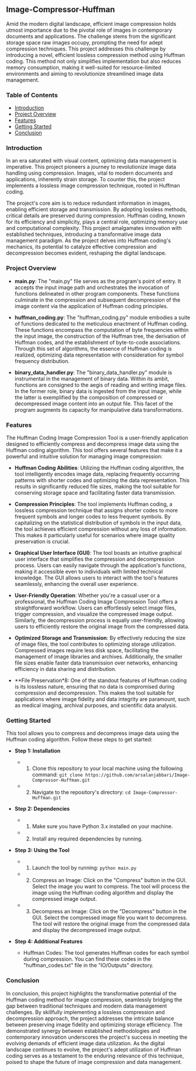 ## Image-Compressor-Huffman
Amid the modern digital landscape, efficient image compression holds utmost importance due to the pivotal role of images in contemporary documents and applications. The challenge stems from the significant storage space raw images occupy, prompting the need for adept compression techniques. This project addresses this challenge by introducing a novel, efficient lossless compression method using Huffman coding. This method not only simplifies implementation but also reduces memory consumption, making it well-suited for resource-limited environments and aiming to revolutionize streamlined image data management.

### Table of Contents
- [Introduction](#introduction)
- [Project Overview](#project-overview)
- [Features](#features)
- [Getting Started](#getting-started)
- [Conclusion](#conclusion)

### Introduction
In an era saturated with visual content, optimizing data management is imperative. This project pioneers a journey to revolutionize image data handling using compression. Images, vital to modern documents and applications, inherently strain storage. To counter this, the project implements a lossless image compression technique, rooted in Huffman coding.

The project's core aim is to reduce redundant information in images, enabling efficient storage and transmission. By adopting lossless methods, critical details are preserved during compression. Huffman coding, known for its efficiency and simplicity, plays a central role, optimizing memory use and computational complexity. This project amalgamates innovation with established techniques, introducing a transformative image data management paradigm. As the project delves into Huffman coding's mechanics, its potential to catalyze effective compression and decompression becomes evident, reshaping the digital landscape.

### Project Overview
- **main.py**:
The "main.py" file serves as the program's point of entry. It accepts the input image path and orchestrates the invocation of functions delineated in other program components. These functions culminate in the compression and subsequent decompression of the image content via the application of Huffman coding principles.

- **huffman_coding.py**:
The "huffman_coding.py" module embodies a suite of functions dedicated to the meticulous enactment of Huffman coding. These functions encompass the computation of byte frequencies within the input image, the construction of the Huffman tree, the derivation of Huffman codes, and the establishment of byte-to-code associations. Through this set of algorithms, the essence of Huffman coding is realized, optimizing data representation with consideration for symbol frequency distribution.

- **binary_data_handler.py**:
The "binary_data_handler.py" module is instrumental in the management of binary data. Within its ambit, functions are consigned to the aegis of reading and writing image files. In the former role, binary data is ingested from the input image, while the latter is exemplified by the composition of compressed or decompressed image content into an output file. This facet of the program augments its capacity for manipulative data transformations.
### Features
The Huffman Coding Image Compression Tool is a user-friendly application designed to efficiently compress and decompress image data using the Huffman coding algorithm. This tool offers several features that make it a powerful and intuitive solution for managing image compression:

- **Huffman Coding Abilities**:
Utilizing the Huffman coding algorithm, the tool intelligently encodes image data, replacing frequently occurring patterns with shorter codes and optimizing the data representation. This results in significantly reduced file sizes, making the tool suitable for conserving storage space and facilitating faster data transmission.

- **Compression Principles**:
The tool implements Huffman coding, a lossless compression technique that assigns shorter codes to more frequent symbols and longer codes to less frequent symbols. By capitalizing on the statistical distribution of symbols in the input data, the tool achieves efficient compression without any loss of information. This makes it particularly useful for scenarios where image quality preservation is crucial.

- **Graphical User Interface (GUI)**:
The tool boasts an intuitive graphical user interface that simplifies the compression and decompression process. Users can easily navigate through the application's functions, making it accessible even to individuals with limited technical knowledge. The GUI allows users to interact with the tool's features seamlessly, enhancing the overall user experience.

- **User-Friendly Operation**:
Whether you're a casual user or a professional, the Huffman Coding Image Compression Tool offers a straightforward workflow. Users can effortlessly select image files, trigger compression, and visualize the compressed image output. Similarly, the decompression process is equally user-friendly, allowing users to efficiently restore the original image from the compressed data.

- **Optimized Storage and Transmission**:
By effectively reducing the size of image files, the tool contributes to optimizing storage utilization. Compressed images require less disk space, facilitating the management of image libraries and archives. Additionally, the smaller file sizes enable faster data transmission over networks, enhancing efficiency in data sharing and distribution.

- **File Preservation*8:
One of the standout features of Huffman coding is its lossless nature, ensuring that no data is compromised during compression and decompression. This makes the tool suitable for applications where image fidelity and data integrity are paramount, such as medical imaging, archival purposes, and scientific data analysis.
### Getting Started
This tool allows you to compress and decompress image data using the Huffman coding algorithm. Follow these steps to get started:
- **Step 1: Installation**
  - 1. Clone this repository to your local machine using the following command:
```git clone https://github.com/arsalanjabbari/Image-Compressor-Huffman.git```
  - 2. Navigate to the repository's directory:
```cd Image-Compressor-Huffman.git```
- **Step 2: Dependencies**

  - 1. Make sure you have Python 3.x installed on your machine.
  - 2. Install any required dependencies by running.
- **Step 3: Using the Tool**
  - 1. Launch the tool by running: ```python main.py```
  - 2. Compress an Image:
Click on the "Compress" button in the GUI.
Select the image you want to compress.
The tool will process the image using the Huffman coding algorithm and display the compressed image output.
  - 3. Decompress an Image:
Click on the "Decompress" button in the GUI.
Select the compressed image file you want to decompress.
The tool will restore the original image from the compressed data and display the decompressed image output.
- **Step 4: Additional Features**

  - Huffman Codes:
The tool generates Huffman codes for each symbol during compression. You can find these codes in the "huffman_codes.txt" file in the "IO/Outputs" directory.
### Conclusion
In conclusion, this project highlights the transformative potential of the Huffman coding method for image compression, seamlessly bridging the gap between traditional techniques and modern data management challenges. By skillfully implementing a lossless compression and decompression approach, the project addresses the intricate balance between preserving image fidelity and optimizing storage efficiency. The demonstrated synergy between established methodologies and contemporary innovation underscores the project's success in meeting the evolving demands of efficient image data utilization. As the digital landscape continues to evolve, the project's adept utilization of Huffman coding serves as a testament to the enduring relevance of this technique, poised to shape the future of image compression and data management.
